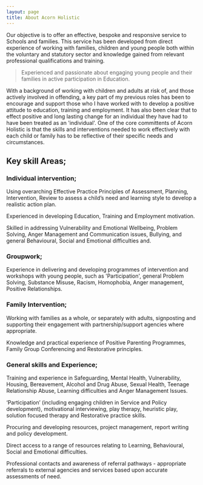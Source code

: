 ```yaml
---
layout: page
title: About Acorn Holistic
---
```

Our objective is to offer an effective, bespoke and responsive service to Schools and families. This service has been developed from direct experience of working with families, children and young people both within the voluntary and statutory sector and knowledge gained from relevant professional qualifications and training.
<blockquote>Experienced and passionate about engaging young people and their families in active participation in Education.</blockquote>
With a background of working with children and adults at risk of, and those actively involved in offending, a key part of my previous roles has been to encourage and support those who I have worked with to develop a positive attitude to education, training and employment. It has also been clear that to effect positive and long lasting change for an individual they have had to have been treated as an 'individual'. One of the core committents of Acorn Holistic is that the skills and interventions needed to work effectively with each child or family has to be reflective of their specific needs and circumstances.

<h2>Key skill Areas;</h2>

<h3>Individual intervention;</h3> 
Using overarching  Effective Practice Principles of Assessment, Planning, Intervention, Review  to assess a child’s need and learning style to develop a realistic action plan. 

Experienced in developing Education, Training and Employment motivation.

Skilled in addressing Vulnerability and Emotional Wellbeing, Problem Solving, Anger Management and Communication issues, Bullying, and general Behavioural, Social and Emotional difficulties and.

<h3>Groupwork;</h3>
Experience in delivering and developing  programmes of intervention and workshops with young people, such as 'Participation', general Problem Solving, Substance Misuse, Racism, Homophobia, Anger management, Positive Relationships.  

<h3>Family Intervention;</h3> 
Working with families as a whole, or separately with adults, signposting and supporting their engagement with partnership/support agencies where appropriate.

Knowledge and practical experience of Positive Parenting Programmes, Family Group Conferencing and Restorative principles. 

<h3>General skills and Experience;</h3> 
Training and experience in Safeguarding, Mental Health, Vulnerability, Housing, Bereavement, Alcohol and Drug Abuse, Sexual Health, Teenage Relationship Abuse, Learning difficulties and Anger Management Issues. 

‘Participation’ (including engaging children in Service and Policy development), motivational interviewing, play therapy, heuristic play, solution focused therapy and Restorative practice skills.

Procuring and developing resources, project management, report writing and policy development.

Direct access to a range of resources relating to Learning, Behavioural, Social and Emotional difficulties.

Professional contacts and awareness of referral pathways - appropriate referrals to external agencies and services based upon accurate assessments of need. 
